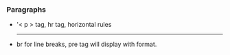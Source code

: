 ### Paragraphs
  * '< p > tag, hr tag, horizontal rules <hr>
  * br for line breaks, pre tag will display with format.